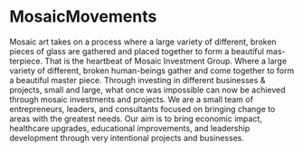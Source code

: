 # MosaicMovements
Mosaic art takes on a process where a large variety of different, broken pieces of glass are gathered and placed together to form a beautiful mas- terpiece. That is the heartbeat of Mosaic Investment Group. Where a large variety of different, broken human-beings gather and come together to form a beautiful master piece. Through investing in different businesses &amp; projects, small and large, what once was impossible can now be achieved through mosaic investments and projects. We are a small team of entrepreneurs, leaders, and consultants focused on bringing change to areas with the greatest needs. Our aim is to bring economic impact, healthcare upgrades, educational improvements, and leadership development through very intentional projects and businesses.
